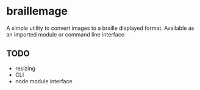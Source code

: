 # braillemage

A simple utility to convert images to a braille displayed format. Available as an imported module or command line interface

## TODO
* resizing
* CLI
* node module interface

